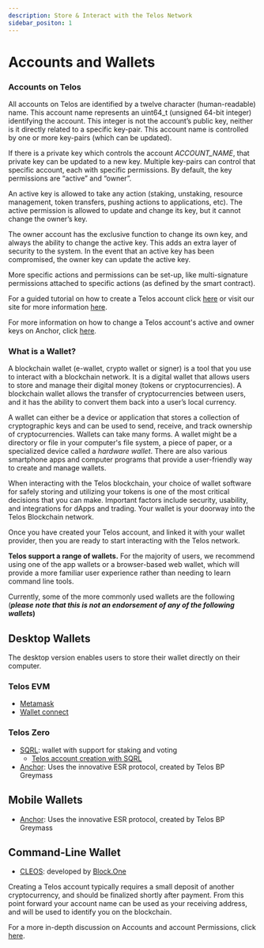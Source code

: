 ```yaml
---
description: Store & Interact with the Telos Network
sidebar_positon: 1
---
```


# Accounts and Wallets

### Accounts on Telos

All accounts on Telos are identified by a twelve character (human-readable) name. This account name represents an uint64\_t (unsigned 64-bit integer) identifying the account. This integer is not the account’s public key, neither is it directly related to a specific key-pair. This account name is controlled by one or more key-pairs (which can be updated).

If there is a private key which controls the account _ACCOUNT\_NAME_, that private key can be updated to a new key. Multiple key-pairs can control that specific account, each with specific permissions. By default, the key permissions are “active” and “owner”.

An active key is allowed to take any action (staking, unstaking, resource management, token transfers, pushing actions to applications, etc). The active permission is allowed to update and change its key, but it cannot change the owner’s key.

The owner account has the exclusive function to change its own key, and always the ability to change the active key. This adds an extra layer of security to the system. In the event that an active key has been compromised, the owner key can update the active key.

More specific actions and permissions can be set-up, like multi-signature permissions attached to specific actions (as defined by the smart contract).

For a guided tutorial on how to create a Telos account click [here](../../zero/about/accounts.md#creating-an-account) or visit our site for more information [here](https://www.telos.net/).

For more information on how to change a Telos account's active and owner keys on Anchor, click [here](https://help.telos.net/en\_US/security/how-to-change-telos-keys-using-anchor).

### What is a Wallet?

A blockchain wallet (e-wallet, crypto wallet or signer) is a tool that you use to interact with a blockchain network. It is a digital wallet that allows users to store and manage their digital money (tokens or cryptocurrencies). A blockchain wallet allows the transfer of cryptocurrencies between users, and it has the ability to convert them back into a user’s local currency.

A wallet can either be a device or application that stores a collection of cryptographic keys and can be used to send, receive, and track ownership of cryptocurrencies. Wallets can take many forms. A wallet might be a directory or file in your computer's file system, a piece of paper, or a specialized device called a _hardware wallet_. There are also various smartphone apps and computer programs that provide a user-friendly way to create and manage wallets.

When interacting with the Telos blockchain, your choice of wallet software for safely storing and utilizing your tokens is one of the most critical decisions that you can make. Important factors include security, usability, and integrations for dApps and trading. Your wallet is your doorway into the Telos Blockchain network.

Once you have created your Telos account, and linked it with your wallet provider, then you are ready to start interacting with the Telos network.

**Telos support a range of wallets.** For the majority of users, we recommend using one of the app wallets or a browser-based web wallet, which will provide a more familiar user experience rather than needing to learn command line tools.

Currently, some of the more commonly used wallets are the following (_**please**_ _**note that this is not an endorsement of any of the following wallets**_**)**

## **Desktop Wallets**

The desktop version enables users to store their wallet directly on their computer.

### Telos EVM

* [Metamask](https://metamask.io)&#x20;
* [Wallet connect](https://walletconnect.com/)

### Telos Zero

* [SQRL](https://sqrlwallet.io): wallet with support for staking and voting
  * [Telos account creation with SQRL](https://trybe.one/how-to-create-and-open-a-telos-account-using-sqrl/)
* [Anchor](https://greymass.com/en/anchor): Uses the innovative ESR protocol, created by Telos BP Greymass


## **Mobile Wallets**

* [Anchor](https://greymass.com/en/anchor): Uses the innovative ESR protocol, created by Telos BP Greymass

## Command-Line Wallet

* [CLEOS](../../zero/developer-environment/cleos.md): developed by [Block.One](https://block.one)

Creating a Telos account typically requires a small deposit of another cryptocurrency, and should be finalized shortly after payment. From this point forward your account name can be used as your receiving address, and will be used to identify you on the blockchain.

For a more in-depth discussion on Accounts and account Permissions, click [here](../../zero/about/accounts.md).
